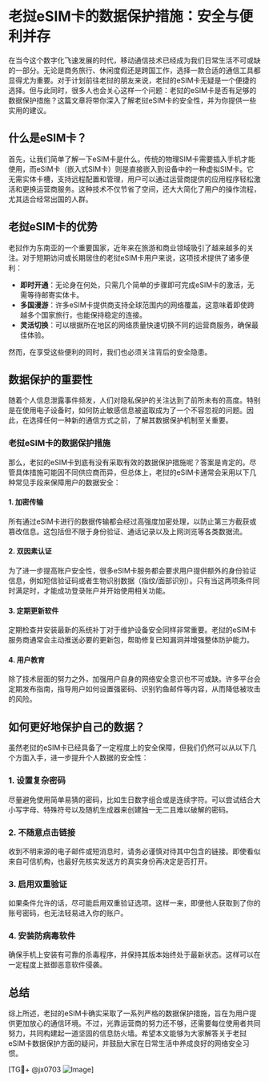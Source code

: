 # 老挝eSIM卡的数据保护措施：安全与便利并存

在当今这个数字化飞速发展的时代，移动通信技术已经成为我们日常生活不可或缺的一部分。无论是商务旅行、休闲度假还是跨国工作，选择一款合适的通信工具都显得尤为重要。对于计划前往老挝的朋友来说，老挝的eSIM卡无疑是一个便捷的选择。但与此同时，很多人也会关心这样一个问题：老挝的eSIM卡是否有足够的数据保护措施？这篇文章将带你深入了解老挝eSIM卡的安全性，并为你提供一些实用的建议。

## 什么是eSIM卡？

首先，让我们简单了解一下eSIM卡是什么。传统的物理SIM卡需要插入手机才能使用，而eSIM卡（嵌入式SIM卡）则是直接嵌入到设备中的一种虚拟SIM卡。它无需实体卡槽，支持远程配置和管理，用户可以通过运营商提供的应用程序轻松激活和更换运营商服务。这种技术不仅节省了空间，还大大简化了用户的操作流程，尤其适合经常出国的人群。

## 老挝eSIM卡的优势

老挝作为东南亚的一个重要国家，近年来在旅游和商业领域吸引了越来越多的关注。对于短期访问或长期居住的老挝eSIM卡用户来说，这项技术提供了诸多便利：

- **即时开通**：无论身在何处，只需几个简单的步骤即可完成eSIM卡的激活，无需等待邮寄实体卡。
- **多国漫游**：许多eSIM卡提供商支持全球范围内的网络覆盖，这意味着即使跨越多个国家旅行，也能保持稳定的连接。
- **灵活切换**：可以根据所在地区的网络质量快速切换不同的运营商服务，确保最佳体验。

然而，在享受这些便利的同时，我们也必须关注背后的安全隐患。

## 数据保护的重要性

随着个人信息泄露事件频发，人们对隐私保护的关注达到了前所未有的高度。特别是在使用电子设备时，如何防止敏感信息被盗取成为了一个不容忽视的问题。因此，在选择任何一种新的通信方式之前，了解其数据保护机制至关重要。

### 老挝eSIM卡的数据保护措施

那么，老挝的eSIM卡到底有没有采取有效的数据保护措施呢？答案是肯定的。尽管具体措施可能因不同供应商而异，但总体上，老挝的eSIM卡通常会采用以下几种常见手段来保障用户的数据安全：

#### 1. 加密传输
所有通过eSIM卡进行的数据传输都会经过高强度加密处理，以防止第三方截获或篡改信息。这包括但不限于身份验证、通话记录以及上网浏览等各类数据流。

#### 2. 双因素认证
为了进一步提高账户安全性，很多eSIM卡服务都会要求用户提供额外的身份验证信息，例如短信验证码或者生物识别数据（指纹/面部识别）。只有当这两项条件同时满足时，才能成功登录账户并开始使用相关功能。

#### 3. 定期更新软件
定期检查并安装最新的系统补丁对于维护设备安全同样非常重要。老挝的eSIM卡服务商通常会主动推送必要的更新包，帮助修复已知漏洞并增强整体防护能力。

#### 4. 用户教育
除了技术层面的努力之外，加强用户自身的网络安全意识也不可或缺。许多平台会定期发布指南，指导用户如何设置强密码、识别钓鱼邮件等内容，从而降低被攻击的风险。

## 如何更好地保护自己的数据？

虽然老挝的eSIM卡已经具备了一定程度上的安全保障，但我们仍然可以从以下几个方面入手，进一步提升个人数据的安全性：

### 1. 设置复杂密码
尽量避免使用简单易猜的密码，比如生日数字组合或是连续字符。可以尝试结合大小写字母、特殊符号以及随机生成器来创建独一无二且难以破解的密码。

### 2. 不随意点击链接
收到不明来源的电子邮件或短消息时，请务必谨慎对待其中包含的链接。即使看似来自可信机构，也最好先核实发送方的真实身份再决定是否打开。

### 3. 启用双重验证
如果条件允许的话，尽可能启用双重验证选项。这样一来，即便他人获取到了你的账号密码，也无法轻易进入你的账户。

### 4. 安装防病毒软件
确保手机上安装有可靠的杀毒程序，并保持其版本始终处于最新状态。这样可以在一定程度上抵御恶意软件侵袭。

## 总结

综上所述，老挝的eSIM卡确实采取了一系列严格的数据保护措施，旨在为用户提供更加放心的通信环境。不过，光靠运营商的努力还不够，还需要每位使用者共同努力，共同构建起一道坚固的信息防火墙。希望本文能够为大家解答关于老挝eSIM卡数据保护方面的疑问，并鼓励大家在日常生活中养成良好的网络安全习惯。

[TG💪+ @jx0703 ![Image](https://github.com/user-attachments/assets/dbca1d08-cadb-493c-b0ec-ad6f7a83f270)]
